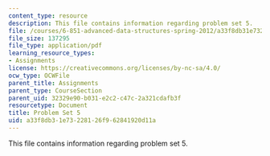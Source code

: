 ```yaml
---
content_type: resource
description: This file contains information regarding problem set 5.
file: /courses/6-851-advanced-data-structures-spring-2012/a33f8db31e73228126f962841920d11a_MIT6_851S12_ps5.pdf
file_size: 137295
file_type: application/pdf
learning_resource_types:
- Assignments
license: https://creativecommons.org/licenses/by-nc-sa/4.0/
ocw_type: OCWFile
parent_title: Assignments
parent_type: CourseSection
parent_uid: 32329e90-b031-e2c2-c47c-2a321cdafb3f
resourcetype: Document
title: Problem Set 5
uid: a33f8db3-1e73-2281-26f9-62841920d11a
---
```

This file contains information regarding problem set 5.